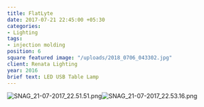 ```yaml
---
title: FlatLyte
date: 2017-07-21 22:45:00 +05:30
categories:
- Lighting
tags:
- injection molding
position: 6
square featured image: "/uploads/2018_0706_043302.jpg"
client: Renata Lighting
year: 2016
brief text: LED USB Table Lamp
---
```


![SNAG_21-07-2017_22.51.51.png](/uploads/SNAG_21-07-2017_22.51.51.png)![SNAG_21-07-2017_22.53.16.png](/uploads/SNAG_21-07-2017_22.53.16.png)